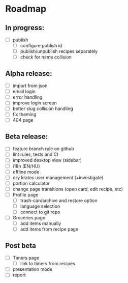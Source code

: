 # Roadmap

## In progress:

- [ ] publish
  - [ ] configure publish id
  - [ ] publish/unpublish recipes separately
  - [ ] check for name collision

## Alpha release:

- [ ] import from json
- [ ] email login
- [ ] error handling
- [ ] improve login screen
- [ ] better slug collision handling
- [ ] fix theming
- [ ] 404 page

## Beta release:

- [ ] feature branch rule on github
- [ ] lint rules, tests and CI
- [ ] improved desktop view (sidebar)
- [ ] i18n (EN/HU)
- [ ] offline mode
- [ ] ory kratos user management (+investigate)
- [ ] portion calculator
- [ ] change page transitions (open card, edit recipe, etc)
- [ ] Profile page
  - [ ] trash-can/archive and restore option
  - [ ] language selection
  - [ ] connect to git repo
- [ ] Groceries page
  - [ ] add items manually
  - [ ] add items from recipe page

## Post beta

- [ ] Timers page
  - [ ] link to timers from recipes
- [ ] presentation mode
- [ ] report
